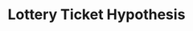 ---
layout: page
title: Lottery Ticket Hypothesis
description: Overview and summary of the Lottery Ticket Hypothesis.
img: assets/img/project_preview/pruning.png
importance: 1
category: projects
slides: Pruning and LTH_final.pdf
---
